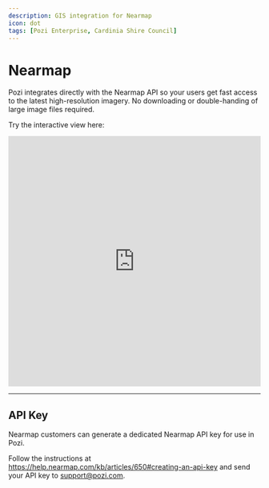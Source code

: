 ```yaml
---
description: GIS integration for Nearmap
icon: dot
tags: [Pozi Enterprise, Cardinia Shire Council]
---
```


# Nearmap

Pozi integrates directly with the Nearmap API so your users get fast access to the latest high-resolution imagery. No downloading or double-handing of large image files required.

Try the interactive view here:

<iframe width="100%" height="500px" frameborder="0" scrolling="no" allow="fullscreen" src="https://cardinia.pozi.com/#/x[145.41726]/y[-37.98234]/z[20]/layers[nearmap]/layers[vicmaplabels]/"></iframe>

<br/>

---

## API Key

Nearmap customers can generate a dedicated Nearmap API key for use in Pozi.

Follow the instructions at https://help.nearmap.com/kb/articles/650#creating-an-api-key and send your API key to support@pozi.com.
